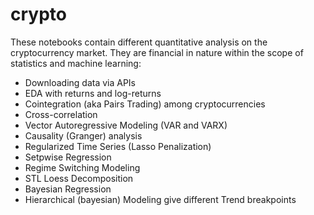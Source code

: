 # crypto

These notebooks contain different quantitative analysis on the cryptocurrency market. 
They are financial in nature within the scope of statistics and machine learning:

- Downloading data via APIs
- EDA with returns and log-returns
- Cointegration (aka Pairs Trading) among cryptocurrencies
- Cross-correlation
- Vector Autoregressive Modeling (VAR and VARX)
- Causality (Granger) analysis
- Regularized Time Series (Lasso Penalization)
- Setpwise Regression
- Regime Switching Modeling
- STL Loess Decomposition
- Bayesian Regression
- Hierarchical (bayesian) Modeling give different Trend breakpoints

